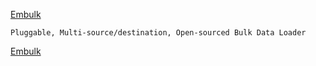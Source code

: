 [Embulk](https://www.embulk.org/)

```
Pluggable, Multi-source/destination, Open-sourced Bulk Data Loader
```

[Embulk](https://github.com/embulk)

